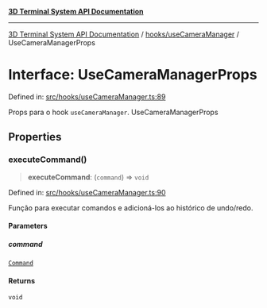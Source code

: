 [**3D Terminal System API Documentation**](../../../README.md)

***

[3D Terminal System API Documentation](../../../README.md) / [hooks/useCameraManager](../README.md) / UseCameraManagerProps

# Interface: UseCameraManagerProps

Defined in: [src/hooks/useCameraManager.ts:89](https://github.com/Dicommunitas/ThreeJS_Terminal_3D/blob/6f042d4d64a35f8821f49bdbe82798f7999e9e5c/src/hooks/useCameraManager.ts#L89)

Props para o hook `useCameraManager`.
 UseCameraManagerProps

## Properties

### executeCommand()

> **executeCommand**: (`command`) => `void`

Defined in: [src/hooks/useCameraManager.ts:90](https://github.com/Dicommunitas/ThreeJS_Terminal_3D/blob/6f042d4d64a35f8821f49bdbe82798f7999e9e5c/src/hooks/useCameraManager.ts#L90)

Função para executar comandos e adicioná-los ao histórico de undo/redo.

#### Parameters

##### command

[`Command`](../../../lib/types/interfaces/Command.md)

#### Returns

`void`
